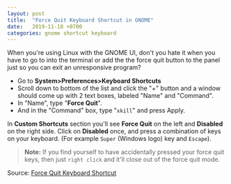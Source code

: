 ```yaml
---
layout:	post
title:	"Force Quit Keyboard Shortcut in GNOME"
date:	2019-11-18 +0700
categories: gnome shortcut keyboard
---
```

When you're using Linux with the GNOME UI, don't you hate it when you have to go to into the terminal or add the the force quit button to the panel just so you can exit an unresponsive program?

- Go to **System>Preferences>Keyboard Shortcuts**
- Scroll down to bottom of the list and click the "+" button and a window should come up with 2 text boxes, labeled "Name" and "Command".
- In "Name", type "**Force Quit**".
- And in the "Command" box, type "`xkill`" and press Apply.

In **Custom Shortcuts** section you'll see **Force Quit** on the left and **Disabled** on the right side. Click on **Disabled** once, and press a combination of keys on your keyboard. (For example `Super` (Windows logo) key and `Escape`).

> **Note:** If you find yourself to have accidentally pressed your force quit keys, then just `right click` and it'll close out of the force quit mode.

Source: [Force Quit Keyboard Shortcut](https://community.linuxmint.com/tutorial/view/30)
